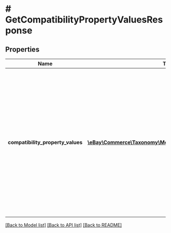 # # GetCompatibilityPropertyValuesResponse

## Properties

Name | Type | Description | Notes
------------ | ------------- | ------------- | -------------
**compatibility_property_values** | [**\eBay\Commerce\Taxonomy\Model\CompatibilityPropertyValue[]**](CompatibilityPropertyValue.md) | This array contains all compatible vehicle property values that match the specified eBay marketplace, specified eBay category, and filters in the request. If the compatibility_property parameter value in the request is &#39;Trim&#39;, each value returned in each value field will be a different vehicle trim, applicable to any filters that are set in the filter query parameter of the request, and also based on the eBay marketplace and category specified in the call request. | [optional]

[[Back to Model list]](../../README.md#models) [[Back to API list]](../../README.md#endpoints) [[Back to README]](../../README.md)
